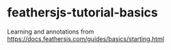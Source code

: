 # feathersjs-tutorial-basics
Learning and annotations from https://docs.feathersjs.com/guides/basics/starting.html
